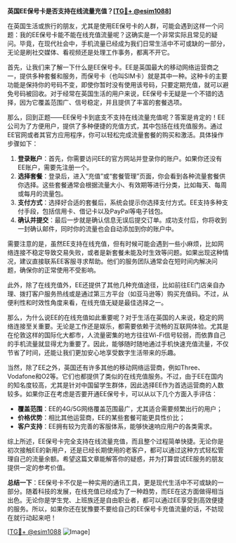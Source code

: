 **英国EE保号卡是否支持在线流量充值？[[TG💪+ @esim1088](https://t.me/s/esim1088)]**

在英国生活或旅行的朋友，尤其是使用EE保号卡的人群，可能会遇到这样一个问题：我的EE保号卡能不能在线充值流量呢？这确实是一个非常实际且常见的疑问。毕竟，在现代社会中，手机流量已经成为我们日常生活中不可或缺的一部分，无论是刷社交媒体、看视频还是处理工作事务，都离不开它。

首先，让我们来了解一下什么是EE保号卡。EE是英国最大的移动网络运营商之一，提供多种套餐和服务，而保号卡（也叫SIM卡）就是其中一种。这种卡的主要功能是保持你的号码不变，即使你暂时没有使用该号码，只要定期充值，就可以避免号码被回收。对于经常在英国生活的用户来说，EE保号卡无疑是一个不错的选择，因为它覆盖范围广、信号稳定，并且提供了丰富的套餐选项。

那么，回到正题——EE保号卡到底支不支持在线流量充值呢？答案是肯定的！EE公司为了方便用户，提供了多种便捷的充值方式，其中包括在线充值服务。通过EE官网或者其官方应用程序，你可以轻松完成流量套餐的购买和激活。具体操作步骤如下：

1. **登录账户**：首先，你需要访问EE的官方网站并登录你的账户。如果你还没有EE账户，需要先注册一个。
2. **选择套餐**：登录后，进入“充值”或“套餐管理”页面，你会看到各种流量套餐供你选择。这些套餐通常会根据流量大小、有效期等进行分类，比如每天、每周或每月的流量包。
3. **支付方式**：选择好合适的套餐后，系统会提示你选择支付方式。EE支持多种支付手段，包括信用卡、借记卡以及PayPal等电子钱包。
4. **确认并提交**：最后一步就是确认信息无误后提交订单。成功支付后，你将收到一封确认邮件，同时你的流量也会自动添加到你的账户中。

需要注意的是，虽然EE支持在线充值，但有时候可能会遇到一些小麻烦，比如网络连接不稳定导致交易失败，或者是新套餐未能及时生效等问题。如果出现这种情况，建议直接联系EE客服寻求帮助。他们的服务团队通常会在短时间内解决问题，确保你的正常使用不受影响。

此外，除了在线充值外，EE还提供了其他几种充值途径，比如前往EE门店亲自办理、拨打客户服务热线或是通过第三方平台（如亚马逊等）购买充值码。不过，从便利性和时效性角度来看，在线充值无疑是最佳选择之一。

那么，为什么说EE的在线充值如此重要呢？对于生活在英国的人来说，稳定的网络连接至关重要。无论是工作还是娱乐，都需要依赖于流畅的互联网体验。尤其是在伦敦这样的国际化大都市，人流量密集的地方往往Wi-Fi信号较弱，而依靠自己的手机流量就显得尤为重要了。因此，能够随时随地通过手机快速充值流量，不仅节省了时间，还能让我们更加安心地享受数字生活带来的乐趣。

当然，除了EE之外，英国还有许多其他的移动网络运营商，例如Three、Vodafone和O2等。它们也都提供了类似的在线充值服务。不过，由于EE在国内的知名度较高，尤其是针对中国留学生群体，因此选择EE作为首选运营商的人数较多。如果你正在考虑是否要开通EE保号卡，可以从以下几个方面入手评估：

- **覆盖范围**：EE的4G/5G网络覆盖范围最广，尤其适合需要频繁出行的用户；
- **价格优势**：相比其他运营商，EE的某些套餐可能更具性价比；
- **客户支持**：EE拥有较为完善的客服体系，能够快速响应用户的各类需求。

综上所述，EE保号卡完全支持在线流量充值，而且整个过程简单快捷。无论你是初次接触EE的新用户，还是已经长期使用的老客户，都可以通过这种方式轻松管理自己的流量余额。希望这篇文章能解答你的疑惑，并为打算尝试EE服务的朋友提供一定的参考价值。

**总结一下**：EE保号卡不仅是一种实用的通讯工具，更是现代生活中不可或缺的一部分。随着科技的发展，在线充值已经成为了一种趋势，而EE在这方面做得相当出色。无论你是学生党、上班族还是自由职业者，都可以通过EE享受到高效便捷的服务。所以，如果你还在犹豫要不要给自己的EE保号卡充值流量的话，不妨现在就行动起来吧！

[[TG💪+ @esim1088](https://t.me/s/esim1088) ![Image](https://i.postimg.cc/4NQfJmqS/Snipaste-2025-05-13-00-14-12.png)]